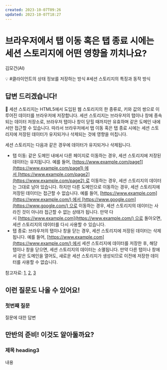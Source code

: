 ```yaml
---
created: 2023-10-07T09:26
updated: 2023-10-07T18:27
---
```

# 브라우저에서 탭 이동 혹은 탭 종료 시에는 세션 스토리지에 어떤 영향을 끼치나요?

김모건(AI)

💡 #클라이언트의 상태 정보를 저장하는 방식 #세션 스토리지의 특징과 동작 방식

## **답변 드리겠습니다!**

<aside>
📌 세션 스토리지는 HTML5에서 도입된 웹 스토리지의 한 종류로, 키와 값의 쌍으로 이루어진 데이터를 브라우저에 저장합니다. 세션 스토리지는 브라우저의 탭이나 창에 종속되는 데이터 저장소로, 브라우저 탭이나 창이 닫힐 때까지만 유효하며 같은 도메인 내에서만 접근할 수 있습니다. 따라서 브라우저에서 탭 이동 혹은 탭 종료 시에는 세션 스토리지에 저장된 데이터가 유지되거나 삭제되는 것에 영향을 미칩니다.

</aside>

세션 스토리지는 다음과 같은 경우에 데이터가 유지되거나 삭제됩니다.

- 탭 이동: 같은 도메인 내에서 다른 페이지로 이동하는 경우, 세션 스토리지에 저장된 데이터는 유지됩니다. 예를 들어, [https://www.example.com/page1](https://www.example.com/page1) 에서 [https://www.example.com/page2](https://www.example.com/page2) 로 이동하는 경우, 세션 스토리지의 데이터는 그대로 남아 있습니다. 하지만 다른 도메인으로 이동하는 경우, 세션 스토리지에 저장된 데이터는 접근할 수 없습니다. 예를 들어, [https://www.example.com](https://www.example.com/) 에서 [https://www.google.com](https://www.google.com/) 으로 이동하는 경우, 세션 스토리지의 데이터는 사라진 것이 아니라 접근할 수 없는 상태가 됩니다. 만약 다시 [https://www.example.com](https://www.example.com/) 으로 돌아오면, 세션 스토리지의 데이터를 다시 사용할 수 있습니다.
- 탭 종료: 브라우저의 탭이나 창을 닫는 경우, 세션 스토리지에 저장된 데이터는 삭제됩니다. 예를 들어, [https://www.example.com](https://www.example.com/) 에서 세션 스토리지에 데이터를 저장한 후, 해당 탭이나 창을 닫으면, 세션 스토리지의 데이터는 소멸됩니다. 만약 다른 탭이나 창에서 같은 도메인을 열어도, 새로운 세션 스토리지가 생성되므로 이전에 저장한 데이터를 사용할 수 없습니다.

참고자료: [1](https://support.mozilla.org/ko/kb/restore-previous-session), [2](https://www.daleseo.com/js-web-storage/), [3](https://www.zerocho.com/category/HTML&DOM/post/5918515b1ed39f00182d3048)

## **이런 질문도 나올 수 있어요!**

### **첫번째 질문**

질문에 대한 답변

## **만반의 준비! 이것도 알아둘까요?**

### **제목 heading3**

내용